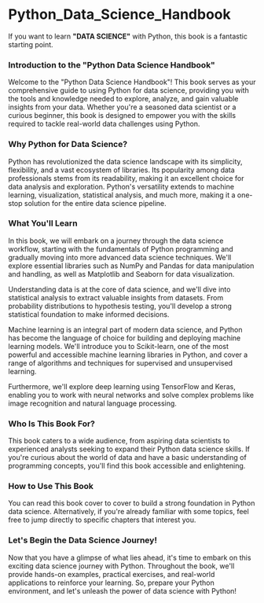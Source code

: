 # Python_Data_Science_Handbook
<p>If you want to learn <B>"DATA SCIENCE"</B> with Python, this book is a fantastic starting point. </p>
<h3>Introduction to the "Python Data Science Handbook"</h3>

<p>Welcome to the "Python Data Science Handbook"! This book serves as your comprehensive guide to using Python for data science, providing you with the tools and knowledge needed to explore, analyze, and gain valuable insights from your data. Whether you're a seasoned data scientist or a curious beginner, this book is designed to empower you with the skills required to tackle real-world data challenges using Python.</p>

<h3>Why Python for Data Science?</h3>

<p>Python has revolutionized the data science landscape with its simplicity, flexibility, and a vast ecosystem of libraries. Its popularity among data professionals stems from its readability, making it an excellent choice for data analysis and exploration. Python's versatility extends to machine learning, visualization, statistical analysis, and much more, making it a one-stop solution for the entire data science pipeline.</p>

<h3>What You'll Learn</h3>

<p>In this book, we will embark on a journey through the data science workflow, starting with the fundamentals of Python programming and gradually moving into more advanced data science techniques. We'll explore essential libraries such as NumPy and Pandas for data manipulation and handling, as well as Matplotlib and Seaborn for data visualization.

Understanding data is at the core of data science, and we'll dive into statistical analysis to extract valuable insights from datasets. From probability distributions to hypothesis testing, you'll develop a strong statistical foundation to make informed decisions.

Machine learning is an integral part of modern data science, and Python has become the language of choice for building and deploying machine learning models. We'll introduce you to Scikit-learn, one of the most powerful and accessible machine learning libraries in Python, and cover a range of algorithms and techniques for supervised and unsupervised learning.

Furthermore, we'll explore deep learning using TensorFlow and Keras, enabling you to work with neural networks and solve complex problems like image recognition and natural language processing.</p>

<h3>Who Is This Book For?</h3>

<p>This book caters to a wide audience, from aspiring data scientists to experienced analysts seeking to expand their Python data science skills. If you're curious about the world of data and have a basic understanding of programming concepts, you'll find this book accessible and enlightening.</p>

<h3>How to Use This Book</h3>

<p>You can read this book cover to cover to build a strong foundation in Python data science. Alternatively, if you're already familiar with some topics, feel free to jump directly to specific chapters that interest you.</p>

<h3>Let's Begin the Data Science Journey!</h3>

<p>Now that you have a glimpse of what lies ahead, it's time to embark on this exciting data science journey with Python. Throughout the book, we'll provide hands-on examples, practical exercises, and real-world applications to reinforce your learning. So, prepare your Python environment, and let's unleash the power of data science with Python!</p>
